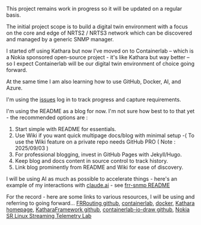 This project remains work in progress so it will be updated on a regular basis.

The initial project scope is to build a digital twin environment with a focus on the core and edge of NRTS2 / NRTS3 network which can be discovered and managed by a generic SNMP manager.

I started off using Kathara but now I’ve moved on to Containerlab – which is a Nokia sponsored open-source project - it's like Kathara but way better – so I expect Containerlab will be our digital twin environment of choice going forward.

At the same time I am also learning how to use GitHub, Docker, AI, and Azure.

I'm using the [issues](https://github.com/mmorrow24work/digital-twin-containerlab/issues) log in to track progress and capture requirements.

I'm using the README as a blog for now. I'm not sure how best to to that yet - the recommended options are :

1. Start simple with README for essentials.
1. Use Wiki if you want quick multipage docs/blog with minimal setup -( To use the Wiki feature on a private repo needs GitHub PRO ( Note : 2025/09/03 ) 
1. For professional blogging, invest in GitHub Pages with Jekyll/Hugo.
1. Keep blog and docs content in source control to track history.
1. Link blog prominently from README and Wiki for ease of discovery.

I will be using AI as much as possible to accelerate things - here's an example of my interactions with [claude.ai](https://claude.ai/) - see [frr-snmp README](https://github.com/mmorrow24work/digital-twin-containerlab/blob/main/docker_custom_image/frr-snmp/readme.md)

For the record - here are some links to various resources, I will be using and referring to going forward... [FRRouting github](https://github.com/FRRouting), [containerlab](https://containerlab.dev), [docker](https://docs.docker.com/), [Kathara homepage](https://www.kathara.org/), [KatharaFramework github](https://github.com/KatharaFramework), [containerlab-io-draw github](https://github.com/srl-labs/clab-io-draw), [Nokia SR Linux Streaming Telemetry Lab](https://github.com/srl-labs/srl-telemetry-lab)
